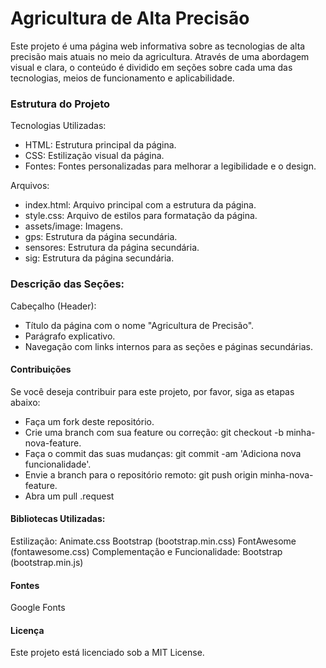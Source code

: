 # Agricultura de Alta Precisão
Este projeto é uma página web informativa sobre as tecnologias de alta precisão mais atuais no meio da agricultura. Através de uma abordagem visual e clara, o conteúdo é dividido em seções sobre cada uma das tecnologias, meios de funcionamento e aplicabilidade. 

### Estrutura do Projeto
Tecnologias Utilizadas:
- HTML: Estrutura principal da página.
- CSS: Estilização visual da página.
- Fontes: Fontes personalizadas para melhorar a legibilidade e o design.

Arquivos:
- index.html: Arquivo principal com a estrutura da página.
- style.css: Arquivo de estilos para formatação da página.
- assets/image: Imagens.
- gps: Estrutura da página secundária.
- sensores: Estrutura da página secundária.
- sig: Estrutura da página secundária.

### Descrição das Seções:
Cabeçalho (Header):
* Título da página com o nome "Agricultura de Precisão".
* Parágrafo explicativo.
* Navegação com links internos para as seções e páginas secundárias.

#### Contribuições
Se você deseja contribuir para este projeto, por favor, siga as etapas abaixo:
* Faça um fork deste repositório.
* Crie uma branch com sua feature ou correção: git checkout -b minha-nova-feature.
* Faça o commit das suas mudanças: git commit -am 'Adiciona nova funcionalidade'.
* Envie a branch para o repositório remoto: git push origin minha-nova-feature.
* Abra um pull .request

#### Bibliotecas Utilizadas:
Estilização: Animate.css Bootstrap (bootstrap.min.css) FontAwesome (fontawesome.css) Complementação e Funcionalidade:
Bootstrap (bootstrap.min.js) 

#### Fontes
Google Fonts

#### Licença
Este projeto está licenciado sob a MIT License.
